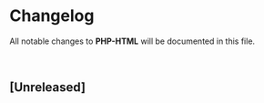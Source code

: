 # Changelog

All notable changes to **PHP-HTML** will be documented in this file.

<br />

## [Unreleased]

<br />

<!-- reference for Changelog formatting -->
<!--

copy the section between two <br /> tags and paste it
in place of the first <br /> tag in this document

<br />

## [[1.0.1] - YYYY-MM-DD](https://github.com/MarwanAlsoltany/php-html/commits/v1.0.0...v1.0.1)
- Update `Something`:
    - Details ...
    - Update ...
    - Fix ...

<br />

## [[1.0.0] - YYYY-MM-DD](https://github.com/MarwanAlsoltany/php-html/commits/v1.0.0-rc...v1.0.0)
- Initial release.

<br />

## [[1.0.0-rc] - YYYY-MM-DD](https://github.com/MarwanAlsoltany/php-html/compare/v1.0.0-beta...v1.0.0-rc)
- Release candidate.

<br />

## [[1.0.0-beta] - YYYY-MM-DD](https://github.com/MarwanAlsoltany/php-html/commits/v1.0.0-beta)
- Beta release.

<br />

-->
